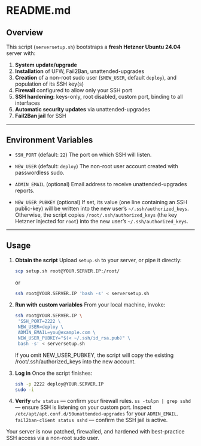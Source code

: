 # README.md

## Overview

This script (`serversetup.sh`) bootstraps a **fresh Hetzner Ubuntu 24.04** server with:

1. **System update/upgrade**
2. **Installation** of UFW, Fail2Ban, unattended-upgrades
3. **Creation** of a non-root sudo user (`$NEW_USER`, default `deploy`), and population of its SSH key(s)
4. **Firewall** configured to allow only your SSH port
5. **SSH hardening**: keys-only, root disabled, custom port, binding to all interfaces
6. **Automatic security updates** via unattended-upgrades
7. **Fail2Ban jail** for SSH

---

## Environment Variables

* `SSH_PORT` (default: `22`)
  The port on which SSH will listen.

* `NEW_USER` (default: `deploy`)
  The non-root user account created with passwordless sudo.

* `ADMIN_EMAIL` (optional)
  Email address to receive unattended-upgrades reports.

* `NEW_USER_PUBKEY` (optional)
  If set, its value (one line containing an SSH public-key) will be written into the new user’s `~/.ssh/authorized_keys`.
  Otherwise, the script copies `/root/.ssh/authorized_keys` (the key Hetzner injected for `root`) into the new user’s `~/.ssh/authorized_keys`.

---

## Usage

1. **Obtain the script**
   Upload `setup.sh` to your server, or pipe it directly:

   ```bash
   scp setup.sh root@YOUR.SERVER.IP:/root/
   ```
   or
   ```bash
   ssh root@YOUR.SERVER.IP 'bash -s' < serversetup.sh
   ```
2. **Run with custom variables**
   From your local machine, invoke:
   ```bash
   ssh root@YOUR.SERVER.IP \
    'SSH_PORT=2222 \
    NEW_USER=deploy \
    ADMIN_EMAIL=you@example.com \
    NEW_USER_PUBKEY="$(< ~/.ssh/id_rsa.pub)" \
    bash -s' < serversetup.sh
   ```
   If you omit NEW_USER_PUBKEY, the script will copy the existing /root/.ssh/authorized_keys into the new account.
3. **Log in**
   Once the script finishes:
   ```bash
   ssh -p 2222 deploy@YOUR.SERVER.IP
   sudo -i
   ```
4. **Verify**
   ```ufw status``` — confirm your firewall rules.
   ```ss -tulpn | grep sshd``` — ensure SSH is listening on your custom port.
   Inspect ```/etc/apt/apt.conf.d/50unattended-upgrades``` for your ```ADMIN_EMAIL```.
   ```fail2ban-client status sshd``` — confirm the SSH jail is active.

Your server is now patched, firewalled, and hardened with best-practice SSH access via a non-root sudo user.